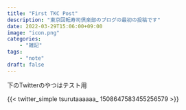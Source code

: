 ```yaml
---
title: "First TKC Post"
description: "東京回転寿司倶楽部のブログの最初の投稿です"
date: 2022-03-29T15:06:00+09:00
image: "icon.png"
categories:
    - "雑記"
tags:
    - "note"
draft: false
---
```


下のTwitterのやつはテスト用

{{< twitter_simple tsurutaaaaaa_ 1508647583455256579 >}}
